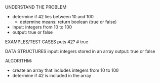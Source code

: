 UNDERSTAND THE PROBLEM:
- determine if 42 lies between 10 and 100
  - determine means: return boolean (true or false)
- input: integers from 10 to 100
- output: true or false

EXAMPLES/TEST CASES
puts 42?          # true

DATA STRUCTURES
input: integers stored in an array
output: true or false

ALGORITHM:
- create an array that includes integers from 10 to 100
- determine if 42 is included in the array